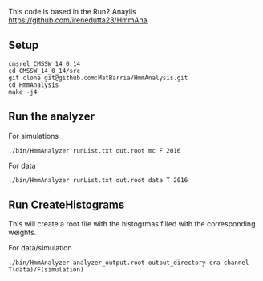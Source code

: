 This code is based in the Run2 Anaylis https://github.com/irenedutta23/HmmAna

## Setup

```
cmsrel CMSSW_14_0_14
cd CMSSW_14_0_14/src
git clone git@github.com:MatBarria/HmmAnalysis.git
cd HmmAnalysis
make -j4
```

## Run the analyzer 
For simulations
```
./bin/HmmAnalyzer runList.txt out.root mc F 2016
```

For data
```
./bin/HmmAnalyzer runList.txt out.root data T 2016
```

## Run CreateHistograms 

This will create a root file with the histogrmas filled with the corresponding weights.

For data/simulation
```
./bin/HmmAnalyzer analyzer_output.root output_directory era channel T(data)/F(simulation)
```
